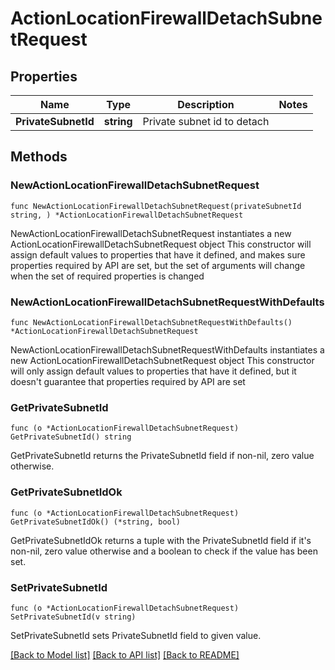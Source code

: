 # ActionLocationFirewallDetachSubnetRequest

## Properties

Name | Type | Description | Notes
------------ | ------------- | ------------- | -------------
**PrivateSubnetId** | **string** | Private subnet id to detach | 

## Methods

### NewActionLocationFirewallDetachSubnetRequest

`func NewActionLocationFirewallDetachSubnetRequest(privateSubnetId string, ) *ActionLocationFirewallDetachSubnetRequest`

NewActionLocationFirewallDetachSubnetRequest instantiates a new ActionLocationFirewallDetachSubnetRequest object
This constructor will assign default values to properties that have it defined,
and makes sure properties required by API are set, but the set of arguments
will change when the set of required properties is changed

### NewActionLocationFirewallDetachSubnetRequestWithDefaults

`func NewActionLocationFirewallDetachSubnetRequestWithDefaults() *ActionLocationFirewallDetachSubnetRequest`

NewActionLocationFirewallDetachSubnetRequestWithDefaults instantiates a new ActionLocationFirewallDetachSubnetRequest object
This constructor will only assign default values to properties that have it defined,
but it doesn't guarantee that properties required by API are set

### GetPrivateSubnetId

`func (o *ActionLocationFirewallDetachSubnetRequest) GetPrivateSubnetId() string`

GetPrivateSubnetId returns the PrivateSubnetId field if non-nil, zero value otherwise.

### GetPrivateSubnetIdOk

`func (o *ActionLocationFirewallDetachSubnetRequest) GetPrivateSubnetIdOk() (*string, bool)`

GetPrivateSubnetIdOk returns a tuple with the PrivateSubnetId field if it's non-nil, zero value otherwise
and a boolean to check if the value has been set.

### SetPrivateSubnetId

`func (o *ActionLocationFirewallDetachSubnetRequest) SetPrivateSubnetId(v string)`

SetPrivateSubnetId sets PrivateSubnetId field to given value.



[[Back to Model list]](../README.md#documentation-for-models) [[Back to API list]](../README.md#documentation-for-api-endpoints) [[Back to README]](../README.md)


